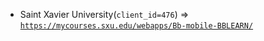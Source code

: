  - Saint Xavier University(`client_id=476`) => [`https://mycourses.sxu.edu/webapps/Bb-mobile-BBLEARN/`](https://mycourses.sxu.edu/webapps/Bb-mobile-BBLEARN/)
